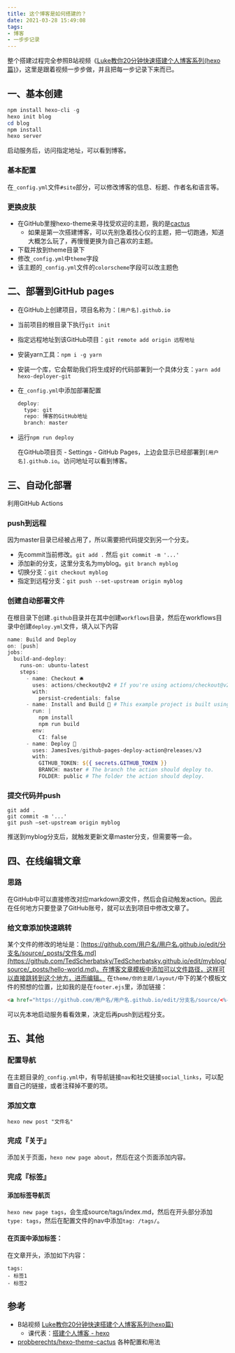 ```yaml
---
title: 这个博客是如何搭建的？
date: 2021-03-28 15:49:08
tags:
- 博客
- 一步步记录
---
```


整个搭建过程完全参照B站视频《[Luke教你20分钟快速搭建个人博客系列(hexo篇)](https://www.bilibili.com/video/BV1dt4y1Q7UE)》，这里是跟着视频一步步做，并且把每一步记录下来而已。

## 一、基本创建

```powershell
npm install hexo-cli -g
hexo init blog
cd blog
npm install
hexo server
```

启动服务后，访问指定地址，可以看到博客。

### 基本配置

在`_config.yml`文件`#site`部分，可以修改博客的信息、标题、作者名和语言等。

### 更换皮肤

- 在GitHub里搜hexo-theme来寻找受欢迎的主题，我的是[cactus](https://github.com/probberechts/hexo-theme-cactus)
    - 如果是第一次搭建博客，可以先别急着找心仪的主题，把一切跑通，知道大概怎么玩了，再慢慢更换为自己喜欢的主题。
- 下载并放到theme目录下
- 修改`_config.yml`中`theme`字段
- 该主题的`_config.yml`文件的`colorscheme`字段可以改主题色

## 二、部署到GitHub pages

- 在GitHub上创建项目，项目名称为：`[用户名].github.io`
- 当前项目的根目录下执行`git init`
- 指定远程地址到该GitHub项目：`git remote add origin 远程地址`
- 安装yarn工具：`npm i -g yarn`
- 安装一个库，它会帮助我们将生成好的代码部署到一个具体分支：`yarn add hexo-deployer-git`
- 在`_config.yml`中添加部署配置

    ```powershell
    deploy:
      type: git
      repo: 博客的GitHub地址
      branch: master
    ```

- 运行`npm run deploy`

    在GitHub项目页 - Settings - GitHub Pages，上边会显示已经部署到`[用户名].github.io`。访问地址可以看到博客。

## 三、自动化部署
利用GitHub Actions
### push到远程

因为master目录已经被占用了，所以需要把代码提交到另一个分支。
- 先commit当前修改。`git add .`  然后 `git commit -m '...'`
- 添加新的分支，这里分支名为myblog。`git branch myblog`
- 切换分支：`git checkout myblog`
- 指定到远程分支：`git push --set-upstream origin myblog`

### 创建自动部署文件

在根目录下创建`.github`目录并在其中创建`workflows`目录，然后在workflows目录中创建`deploy.yml`文件，填入以下内容

```powershell
name: Build and Deploy
on: [push]
jobs:
  build-and-deploy:
    runs-on: ubuntu-latest
    steps:
      - name: Checkout 🛎️
        uses: actions/checkout@v2 # If you're using actions/checkout@v2 you must set persist-credentials to false in most cases for the deployment to work correctly.
        with:
          persist-credentials: false
      - name: Install and Build 🔧 # This example project is built using npm and outputs the result to the 'build' folder. Replace with the commands required to build your project, or remove this step entirely if your site is pre-built.
        run: |
          npm install
          npm run build
        env:
          CI: false
      - name: Deploy 🚀
        uses: JamesIves/github-pages-deploy-action@releases/v3
        with:
          GITHUB_TOKEN: ${{ secrets.GITHUB_TOKEN }}
          BRANCH: master # The branch the action should deploy to.
          FOLDER: public # The folder the action should deploy.
```

### 提交代码并push

```
git add .
git commit -m '...'
git push —set-upstream origin myblog
```
推送到myblog分支后，就触发更新文章master分支，但需要等一会。

## 四、在线编辑文章

### 思路
在GitHub中可以直接修改对应markdown源文件，然后会自动触发action。因此在任何地方只要登录了GitHub账号，就可以去到项目中修改文章了。

### 给文章添加快速跳转

某个文件的修改的地址是：[https://github.com/用户名/用户名.github.io/edit/分支名/source/_posts/文件名.md](https://github.com/TedScherbatsky/TedScherbatsky.github.io/edit/myblog/source/_posts/hello-world.md)。在博客文章模板中添加可以文件路径，这样可以直接跳转到这个地方，进而编辑。
在`theme/你的主题/layout/`中下的某个模板文件的预想的位置，比如我的是在`footer.ejs`里，添加链接：
```html
<a href="https://github.com/用户名/用户名.github.io/edit/分支名/source/<%- page.source %>" target="_blank">编辑</a>
```
可以先本地启动服务看看效果，决定后再push到远程分支。

## 五、其他

### 配置导航
在主题目录的`_config.yml`中，有导航链接`nav`和社交链接`social_links`，可以配置自己的链接，或者注释掉不要的项。

### 添加文章
`hexo new post "文件名"`

### 完成『关于』
添加关于页面，`hexo new page about`，然后在这个页面添加内容。

### 完成『标签』
#### 添加标签导航页
`hexo new page tags`，会生成source/tags/index.md，然后在开头部分添加`type: tags`，然后在配置文件的nav中添加`tag: /tags/`。
#### 在页面中添加标签：
在文章开头，添加如下内容：
```
tags:
- 标签1
- 标签2
```

## 参考

- B站视频 [Luke教你20分钟快速搭建个人博客系列(hexo篇)](https://www.bilibili.com/video/BV1dt4y1Q7UE)
    - 课代表：[搭建个人博客 - hexo](https://www.jianshu.com/p/97dfbc8e79db)
- [probberechts/hexo-theme-cactus](https://github.com/probberechts/hexo-theme-cactus) 各种配置和用法